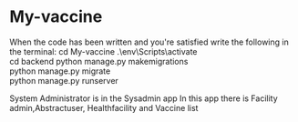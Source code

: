 # My-vaccine
When the code has been written and you're satisfied write the following in the terminal:
cd My-vaccine
.\env\Scripts\activate  
cd backend
python manage.py makemigrations   
python manage.py migrate  
python manage.py runserver

System Administrator is in the Sysadmin app
In this app there is Facility admin,Abstractuser, Healthfacility and Vaccine list
